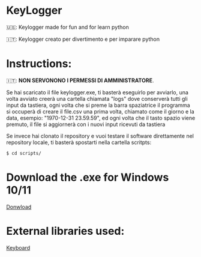 # KeyLogger

🇺🇸: Keylogger made for fun and for learn python

🇮🇹: Keylogger creato per divertimento e per imparare python

# Instructions:


🇮🇹: **NON SERVONONO I PERMESSI DI AMMINISTRATORE**.

Se hai scaricato il file keylogger.exe, ti basterà eseguirlo per avviarlo, una volta avviato creerà una cartella chiamata "logs" dove conserverà tutti gli input da tastiera, ogni volta che si preme la barra spaziatrice il programma si occuperà di creare il file.csv una prima volta, chiamato come il giorno e la data, esempio: "1970-12-31 23.59.59", ed ogni volta che il tasto spazio viene premuto, il file si aggiornerà con i nuovi input ricevuti da tastiera

Se invece hai clonato il repository e vuoi testare il software direttamente nel repository locale, ti basterà spostarti nella cartella scritpts: 
```sh
$ cd scripts/
```

# Download the .exe for Windows 10/11

[Donwload](https://github.com/bruhpate/KeyLogger/raw/main/scripts/main.exe)

# External libraries used:

[Keyboard](https://github.com/boppreh/keyboard)


